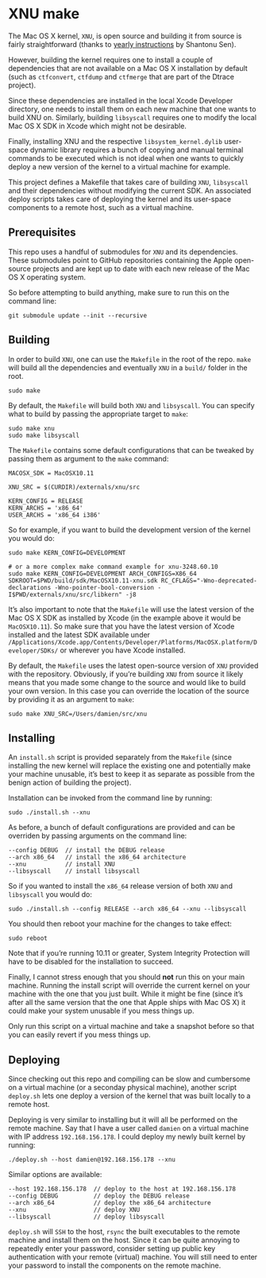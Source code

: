 # XNU make

The Mac OS X kernel, `XNU`, is open source and building it from source is fairly straightforward (thanks to [yearly instructions](http://shantonu.blogspot.com) by Shantonu Sen).

However, building the kernel requires one to install a couple of dependencies that are not available on a Mac OS X installation by default (such as `ctfconvert`, `ctfdump` and `ctfmerge` that are part of the Dtrace project).

Since these dependencies are installed in the local Xcode Developer directory, one needs to install them on each new machine that one wants to build XNU on. Similarly, building `libsyscall` requires one to modify the local Mac OS X SDK in Xcode which might not be desirable.

Finally, installing XNU and the respective `libsystem_kernel.dylib` user-space dynamic library requires a bunch of copying and manual terminal commands to be executed which is not ideal when one wants to quickly deploy a new version of the kernel to a virtual machine for example.

This project defines a Makefile that takes care of building `XNU`, `libsyscall` and their dependencies without modifying the current SDK. An associated deploy scripts takes care of deploying the kernel and its user-space components to a remote host, such as a virtual machine.

## Prerequisites

This repo uses a handful of submodules for `XNU` and its dependencies. These submodules point to GitHub repositories containing the Apple open-source projects and are kept up to date with each new release of the Mac OS X operating system.

So before attempting to build anything, make sure to run this on the command line:

```
git submodule update --init --recursive
```

## Building

In order to build `XNU`, one can use the `Makefile` in the root of the repo. `make` will build all the dependencies and eventually `XNU` in a `build/` folder in the root.

```
sudo make
```

By default, the `Makefile` will build both `XNU` and `libsyscall`. You can specify what to build by passing the appropriate target to `make`:

```
sudo make xnu
sudo make libsyscall
```

The `Makefile` contains some default configurations that can be tweaked by passing them as argument to the `make` command:

```
MACOSX_SDK = MacOSX10.11

XNU_SRC = $(CURDIR)/externals/xnu/src

KERN_CONFIG = RELEASE
KERN_ARCHS = 'x86_64'
USER_ARCHS = 'x86_64 i386'
```

So for example, if you want to build the development version of the kernel you would do:

```
sudo make KERN_CONFIG=DEVELOPMENT

# or a more complex make command example for xnu-3248.60.10
sudo make KERN_CONFIG=DEVELOPMENT ARCH_CONFIGS=X86_64 SDKROOT=$PWD/build/sdk/MacOSX10.11-xnu.sdk RC_CFLAGS="-Wno-deprecated-declarations -Wno-pointer-bool-conversion -I$PWD/externals/xnu/src/libkern" -j8
```

It’s also important to note that the `Makefile` will use the latest version of the Mac OS X SDK as installed by Xcode (in the example above it would be `MacOSX10.11`). So make sure that you have the latest version of Xcode installed and the latest SDK available under `/Applications/Xcode.app/Contents/Developer/Platforms/MacOSX.platform/Developer/SDKs/` or wherever you have Xcode installed.

By default, the `Makefile` uses the latest open-source version of `XNU` provided with the repository. Obviously, if you’re building `XNU` from source it likely means that you made some change to the source and would like to build your own version. In this case you can override the location of the source by providing it as an argument to `make`:

```
sudo make XNU_SRC=/Users/damien/src/xnu
```

## Installing

An `install.sh` script is provided separately from the `Makefile` (since installing the new kernel will replace the existing one and potentially make your machine unusable, it’s best to keep it as separate as possible from the benign action of building the project).

Installation can be invoked from the command line by running:

```
sudo ./install.sh --xnu
```

As before, a bunch of default configurations are provided and can be overriden by passing arguments on the command line:

```
--config DEBUG  // install the DEBUG release
--arch x86_64   // install the x86_64 architecture
--xnu           // install XNU
--libsyscall    // install libsyscall
```

So if you wanted to install the `x86_64` release version of both `XNU` and `libsyscall` you would do:

```
sudo ./install.sh --config RELEASE --arch x86_64 --xnu --libsyscall
```

You should then reboot your machine for the changes to take effect:

```
sudo reboot
```

Note that if you’re running 10.11 or greater, System Integrity Protection will have to be disabled for the installation to succeed.

Finally, I cannot stress enough that you should **not** run this on your main machine. Running the install script will override the current kernel on your machine with the one that you just built. While it might be fine (since it’s after all the same version that the one that Apple ships with Mac OS X) it could make your system unusable if you mess things up.

Only run this script on a virtual machine and take a snapshot before so that you can easily revert if you mess things up.

## Deploying

Since checking out this repo and compiling can be slow and cumbersome on a virtual machine (or a seconday physical machine), another script `deploy.sh` lets one deploy a version of the kernel that was built locally to a remote host.

Deploying is very similar to installing but it will all be performed on the remote machine. Say that I have a user called `damien` on a virtual machine with IP address `192.168.156.178`. I could deploy my newly built kernel by running:

```
./deploy.sh --host damien@192.168.156.178 --xnu
```

Similar options are available:

```
--host 192.168.156.178  // deploy to the host at 192.168.156.178
--config DEBUG          // deploy the DEBUG release
--arch x86_64           // deploy the x86_64 architecture
--xnu                   // deploy XNU
--libsyscall            // deploy libsyscall
```

`deploy.sh` will `SSH` to the host, `rsync` the built executables to the remote machine and install them on the host. Since it can be quite annoying to repeatedly enter your password, consider setting up public key authentication with your remote (virtual) machine. You will still need to enter your password to install the components on the remote machine.
